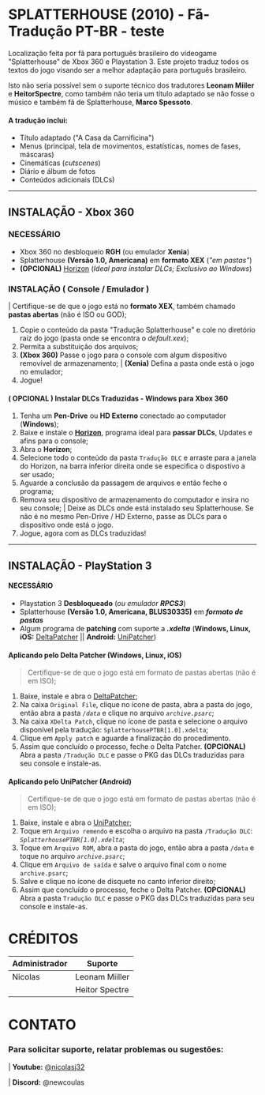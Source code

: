 # SPLATTERHOUSE (2010) - Fã-Tradução PT-BR - teste
Localização feita por fã para português brasileiro do vídeogame "Splatterhouse" de Xbox 360 e Playstation 3.
Este projeto traduz todos os textos do jogo visando ser a melhor adaptação para português brasileiro.

Isto não seria possível sem o suporte técnico dos tradutores **Leonam Miiler** e **HeitorSpectre**, como também não teria um título adaptado se não fosse o músico e também fã de Splatterhouse, **Marco Spessoto**.

#### A tradução inclui:
- Título adaptado ("A Casa da Carnificina")
- Menus (principal, tela de movimentos, estatísticas, nomes de fases, máscaras)
- Cinemáticas (*cutscenes*)
- Diário e álbum de fotos
- Conteúdos adicionais (DLCs)
---
## INSTALAÇÃO - Xbox 360
### NECESSÁRIO
- Xbox 360 no desbloqueio **RGH** (ou emulador **Xenia**)
- Splatterhouse **(Versão 1.0, Americana)** em **formato XEX** (*"em pastas"*)
- **(OPCIONAL)** [Horizon](https://www.wemod.com/pt/horizon) (*Ideal para instalar DLCs; Exclusivo ao Windows*)

### INSTALAÇÃO ( Console / Emulador )
| Certifique-se de que o jogo está no **formato XEX**, também chamado **pastas abertas** (não é ISO ou GOD);
1. Copie o conteúdo da pasta "Tradução Splatterhouse" e cole no diretório raíz do jogo (pasta onde se encontra o *default.xex*);
2. Permita a substituição dos arquivos;
3. **(Xbox 360)** Passe o jogo para o console com algum dispositivo removível de armazenamento;
    | **(Xenia)** Defina a pasta onde está o jogo no emulador;
4. Jogue!

#### ( OPCIONAL ) Instalar DLCs Traduzidas - Windows para Xbox 360
1. Tenha um **Pen-Drive** ou **HD Externo** conectado ao computador (**Windows**);
2. Baixe e instale o **[Horizon](https://www.wemod.com/pt/horizon)**, programa ideal para **passar DLCs**, Updates e afins para o console;
3. Abra o **Horizon**;
4. Selecione todo o conteúdo da pasta `Tradução DLC` e arraste para a janela do Horizon, na barra inferior direita onde se especifica o dispostivo a ser usado;
5. Aguarde a conclusão da passagem de arquivos e então feche o programa;
6. Remova seu dispositivo de armazenamento do computador e insira no seu console;
    | Deixe as DLCs onde está instalado seu Splatterhouse. Se não é no mesmo Pen-Drive / HD Externo, passe as DLCs para o dispositivo onde está o jogo.
7. Jogue, agora com as DLCs traduzidas!
---
## INSTALAÇÃO - PlayStation 3
#### NECESSÁRIO
- Playstation 3 **Desbloqueado** (*ou emulador **RPCS3***)
- Splatterhouse **(Versão 1.0, Americana, BLUS30335)** em ***formato de pastas***
- Algum programa de **patching** com suporte a ***.xdelta*** (**Windows, Linux, iOS:** [DeltaPatcher](https://github.com/marco-calautti/DeltaPatcher) || **Android:** [UniPatcher](https://play.google.com/store/apps/details?id=org.emunix.unipatcher))

#### Aplicando pelo Delta Patcher (Windows, Linux, iOS)
> Certifique-se de que o jogo está em formato de pastas abertas (não é em ISO);
1. Baixe, instale e abra o [DeltaPatcher](https://github.com/marco-calautti/DeltaPatcher);
2. Na caixa `Original File`, clique no ícone de pasta, abra a pasta do jogo, então abra a pasta *`/data`* e clique no arquivo *`archive.psarc`*;
3. Na caixa `XDelta Patch`, clique no ícone de pasta e selecione o arquivo disponível pela tradução: `SplatterhousePTBR[1.0].xdelta`;
4. Clique em `Apply patch` e aguarde a finalização do procedimento.
5. Assim que concluído o processo, feche o Delta Patcher.
    **(OPCIONAL)** Abra a pasta `/Tradução DLC` e passe o PKG das DLCs traduzidas para seu console e instale-as.

#### Aplicando pelo UniPatcher (Android)
> Certifique-se de que o jogo está em formato de pastas abertas (não é em ISO);
1. Baixe, instale e abra o [UniPatcher](https://play.google.com/store/apps/details?id=org.emunix.unipatcher);
2.  Toque em `Arquivo remendo` e escolha o arquivo na pasta `/Tradução DLC`: *`SplatterhousePTBR[1.0].xdelta`*;
3. Toque em `Arquivo ROM`, abra a pasta do jogo, então abra a pasta `/data` e toque no arquivo *`archive.psarc`*;
4. Clique em `Arquivo de saída` e salve o arquivo final com o nome `archive.psarc`;
5. Salve e clique no ícone de disquete no canto inferior direito;
6. Assim que concluído o processo, feche o Delta Patcher.
    **(OPCIONAL)** Abra a pasta `Tradução DLC` e passe o PKG das DLCs traduzidas para seu console e instale-as.

# CRÉDITOS
| Administrador  | Suporte   |
| ------- | -------- |
| Nicolas   | Leonam  Miiller  |
|    |  Heitor Spectre    |

# CONTATO
### Para solicitar suporte, relatar problemas ou sugestões:
| **Youtube:** [@nicolasj32](https://www.youtube.com/@nicolasj32)

| **Discord:** @newcoulas
